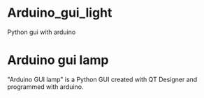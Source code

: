 # Arduino_gui_light
Python gui with arduino 

# Arduino gui lamp
"Arduino GUI lamp" is a Python GUI created with QT Designer and programmed with arduino.
